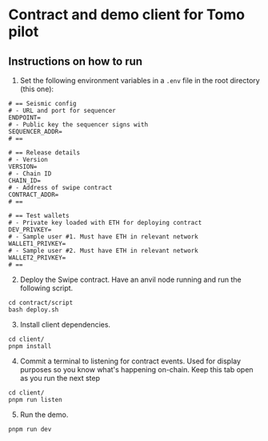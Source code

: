 # Contract and demo client for Tomo pilot

## Instructions on how to run

1. Set the following environment variables in a `.env` file in the root directory (this one):

```
# == Seismic config
# - URL and port for sequencer
ENDPOINT=
# - Public key the sequencer signs with
SEQUENCER_ADDR=
# ==

# == Release details
# - Version
VERSION=
# - Chain ID
CHAIN_ID=
# - Address of swipe contract
CONTRACT_ADDR=
# ==

# == Test wallets
# - Private key loaded with ETH for deploying contract
DEV_PRIVKEY=
# - Sample user #1. Must have ETH in relevant network
WALLET1_PRIVKEY=
# - Sample user #2. Must have ETH in relevant network
WALLET2_PRIVKEY=
# ==
```

2. Deploy the Swipe contract. Have an anvil node running and run the following script.

```
cd contract/script
bash deploy.sh
```

3. Install client dependencies.

```
cd client/
pnpm install
```

4. Commit a terminal to listening for contract events. Used for display purposes so you know what's happening on-chain. Keep this tab open as you run the next step

```
cd client/
pnpm run listen
```

5. Run the demo.

```
pnpm run dev
```
